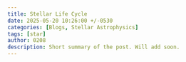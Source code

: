 ```yaml
---
title: Stellar Life Cycle
date: 2025-05-20 10:26:00 +/-0530
categories: [Blogs, Stellar Astrophysics]
tags: [star]  
author: 0208   
description: Short summary of the post. Will add soon.
---
```

